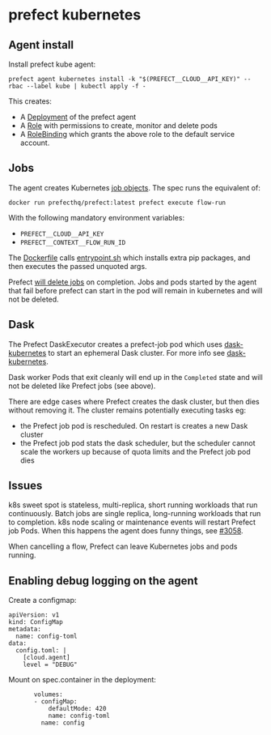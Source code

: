 # prefect kubernetes

## Agent install

Install prefect kube agent:

```
prefect agent kubernetes install -k "$(PREFECT__CLOUD__API_KEY)" --rbac --label kube | kubectl apply -f -
```

This creates:

- A [Deployment](https://github.com/PrefectHQ/prefect/blob/master/src/prefect/agent/kubernetes/deployment.yaml) of the prefect agent
- A [Role](https://github.com/PrefectHQ/prefect/blob/master/src/prefect/agent/kubernetes/rbac.yaml#L2) with permissions to create, monitor and delete pods
- A [RoleBinding](https://github.com/PrefectHQ/prefect/blob/master/src/prefect/agent/kubernetes/rbac.yaml#L17) which grants the above role to the default service account.

## Jobs

The agent creates Kubernetes [job objects](https://github.com/PrefectHQ/prefect/blob/master/src/prefect/agent/kubernetes/job_spec.yaml). The spec runs the equivalent of:

```
docker run prefecthq/prefect:latest prefect execute flow-run
```

With the following mandatory environment variables:

- `PREFECT__CLOUD__API_KEY`
- `PREFECT__CONTEXT__FLOW_RUN_ID`

The [Dockerfile](https://github.com/PrefectHQ/prefect/blob/master/Dockerfile) calls [entrypoint.sh](https://github.com/PrefectHQ/prefect/blob/master/entrypoint.sh) which installs extra pip packages, and then executes the passed unquoted args.

Prefect [will delete jobs](https://github.com/PrefectHQ/prefect/blob/master/src/prefect/agent/kubernetes/agent.py#L384) on completion. Jobs and pods started by the agent that fail before prefect can start in the pod will remain in kubernetes and will not be deleted.

## Dask

The Prefect DaskExecutor creates a prefect-job pod which uses [dask-kubernetes](https://github.com/dask/dask-kubernetes) to start an ephemeral Dask cluster. For more info see [dask-kubernetes](dask-kubernetes.md).

Dask worker Pods that exit cleanly will end up in the `Completed` state and will not be deleted like Prefect jobs (see above).

There are edge cases where Prefect creates the dask cluster, but then dies without removing it. The cluster remains potentially executing tasks eg:
- the Prefect job pod is rescheduled. On restart is creates a new Dask cluster
- the Prefect job pod stats the dask scheduler, but the scheduler cannot scale the workers up because of quota limits and the Prefect job pod dies 

## Issues

k8s sweet spot is stateless, multi-replica, short running workloads that run continuously. Batch jobs are single replica, long-running workloads that run to completion. k8s node scaling or maintenance events will restart Prefect job Pods. When this happens the agent does funny things, see [#3058](https://github.com/PrefectHQ/prefect/issues/3058).

When cancelling a flow, Prefect can leave Kubernetes jobs and pods running.

## Enabling debug logging on the agent

Create a configmap:

```
apiVersion: v1
kind: ConfigMap
metadata:
  name: config-toml
data:
  config.toml: |
    [cloud.agent]
    level = "DEBUG"
```

Mount on spec.container in the deployment:

```
       volumes:
       - configMap:
           defaultMode: 420
           name: config-toml
         name: config
```
